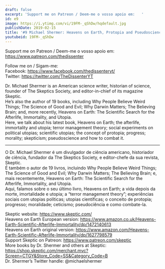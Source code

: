 ```yaml
---
draft: false
excerpt: 'Support me on Patreon / Deem-me o vosso apoio em:   '
id: e9
image: https://i.ytimg.com/vi/19FM-_qShDw/hqdefault.jpg
publishDate: 2019-02-15
title: '#9 Michael Shermer: Heavens on Earth, Protopia and Pseudoscience'
youtubeid: 19FM-_qShDw
---
```

Support me on Patreon / Deem-me o vosso apoio em:   
https://www.patreon.com/thedissenter

Follow me on / Sigam-me:  
Facebook: https://www.facebook.com/thedissenteryt/  
Twitter: https://twitter.com/TheDissenterYT

Dr. Michael Shermer is an American science writer, historian of science, founder of The Skeptics Society, and editor-in-chief of its magazine Skeptic.  
He’s also the author of 19 books, including Why People Believe Weird Things; The Science of Good and Evil; Why Darwin Matters; The Believing Brain; and, more recently, Heavens on Earth: The Scientific Search for the Afterlife, Immortality, and Utopia.  
Here, we talk about his latest book, Heavens on Earth; the afterlife, immortality and utopia; terror management theory; social experiments on political utopias; scientific utopias; the concept of protopia; progress; morality; skepticism; pseudoscience and how to combat it. 

---

O Dr. Michael Shermer é um divulgador de ciência americano, historiador de ciência, fundador da The Skeptics Society, e editor-chefe da sua revista, Skeptic.  
É também o autor de 19 livros, incluindo Why People Believe Weird Things; The Science of Good and Evil; Why Darwin Matters; The Believing Brain; e, mais recentemente, Heavens on Earth: The Scientific Search for the Afterlife, Immortality, and Utopia.  
Aqui, falamos sobre o seu último livro, Heavens on Earth; a vida depois da morte, imortalidade e utopia; a “terror management theory”; experiências sociais com utopias políticas; utopias científicas; o conceito de protopia; progresso; moralidade; ceticismo; pseudociência e como combate-la.

Skeptic website: https://www.skeptic.com/  
Heavens on Earth European version: https://www.amazon.co.uk/Heavens-Earth-Scientific-Afterlife-Immortality/dp/1472140613  
Heavens on Earth original version: https://www.amazon.com/Heavens-Earth-Scientific-Afterlife-Immortality/dp/1627798579  
Support Skeptic on Patreon: https://www.patreon.com/skeptic  
More books by Dr. Shermer and others at Skeptic: https://shop.skeptic.com/merchant.mvc?Screen=CTGY&Store_Code=SS&Category_Code=B  
Dr. Shermer’s Twitter handle: @michaelshermer